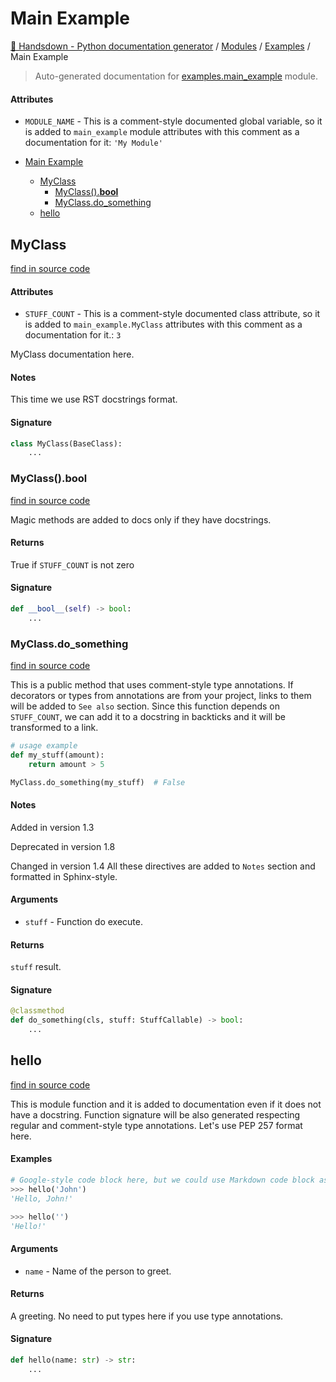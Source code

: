 # Main Example

[🙌 Handsdown - Python documentation generator](../README.md#-handsdown---python-documentation-generator) /
[Modules](../MODULES.md#modules) /
[Examples](index.md#examples) /
Main Example

> Auto-generated documentation for [examples.main_example](https://github.com/vemel/handsdown/blob/main/examples/main_example.py) module.

#### Attributes

- `MODULE_NAME` - This is a comment-style documented global variable, so it is added to
  `main_example` module attributes with this comment as a documentation for it: `'My Module'`


- [Main Example](#main-example)
  - [MyClass](#myclass)
    - [MyClass().__bool__](#myclass()__bool__)
    - [MyClass.do_something](#myclassdo_something)
  - [hello](#hello)

## MyClass

[find in source code](https://github.com/vemel/handsdown/blob/main/examples/main_example.py#L54)

#### Attributes

- `STUFF_COUNT` - This is a comment-style documented class attribute, so it is added to
  `main_example.MyClass` attributes with this comment as a documentation for it.: `3`


MyClass documentation here.

#### Notes

This time we use RST docstrings format.

#### Signature

```python
class MyClass(BaseClass):
    ...
```

### MyClass().__bool__

[find in source code](https://github.com/vemel/handsdown/blob/main/examples/main_example.py#L92)

Magic methods are added to docs only if they have docstrings.

#### Returns

True if `STUFF_COUNT` is not zero

#### Signature

```python
def __bool__(self) -> bool:
    ...
```

### MyClass.do_something

[find in source code](https://github.com/vemel/handsdown/blob/main/examples/main_example.py#L65)

This is a public method that uses comment-style type annotations. If decorators
or types from annotations are from your project, links to them will be added
to `See also` section. Since this function depends on `STUFF_COUNT`, we can add
it to a docstring in backticks and it will be transformed to a link.
```python
# usage example
def my_stuff(amount):
    return amount > 5

MyClass.do_something(my_stuff)  # False
```

#### Notes

Added in version 1.3

Deprecated in version 1.8

Changed in version 1.4
    All these directives are added to `Notes` section and formatted in Sphinx-style.

#### Arguments

- `stuff` - Function do execute.

#### Returns

`stuff` result.

#### Signature

```python
@classmethod
def do_something(cls, stuff: StuffCallable) -> bool:
    ...
```



## hello

[find in source code](https://github.com/vemel/handsdown/blob/main/examples/main_example.py#L27)

This is module function and it is added to documentation even if it does
not have a docstring. Function signature will be also generated respecting
regular and comment-style type annotations. Let's use PEP 257 format here.

#### Examples

```python
# Google-style code block here, but we could use Markdown code block as well
>>> hello('John')
'Hello, John!'

>>> hello('')
'Hello!'
```

#### Arguments

- `name` - Name of the person to greet.

#### Returns

A greeting. No need to put types here if you use type annotations.

#### Signature

```python
def hello(name: str) -> str:
    ...
```


